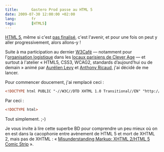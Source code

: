```yaml
---
title:      Gastero Prod passe au HTML 5
date: 2009-07-30 12:00:00 +02:00
lang:       fr
tags:       [HTML5]
---
```


[HTML 5](http://dev.w3.org/html5/spec/), même si c'est [pas finalisé](http://www.w3.org/QA/2009/05/_watching_the_google_io.html), c'est l'avenir, et pour une fois on peut y aller progressivement, alors allons-y !

Suite à ma participation au dernier [W3Café](http://france.w3cafe.org/-W3cafe-du-17-07-09-.html) — notamment pour l'[organisation logistique](http://www.clever-age.com/veille/blog/clever-age-heberge-le-w3cafe-du-17-juillet-2009-.html) dans les [locaux parisiens de Clever Age](http://www.clever-age.com/societe/agences/paris/) — et surtout à l'atelier « HTML5, CSS3, WCAG2, standards d’aujourd’hui ou de demain » animé par [Aurélien Levy](http://www.fairytells.net/) et [Anthony Ricaud](http://hanblog.info/blog/), j'ai décidé de me lancer.

Pour commencer doucement, j'ai remplacé ceci :

```html
<!DOCTYPE html PUBLIC "-//W3C//DTD XHTML 1.0 Transitional//EN" "http://www.w3.org/TR/xhtml1/DTD/xhtml1-transitional.dtd">
```

Par ceci :

```html
<!DOCTYPE html>
```

Tout simplement. ;-)

Je vous invite à lire cette superbe BD pour comprendre un peu mieux où on en est dans la cacophonie entre avènement de HTML 5 et mort de XHTML 2, mais pas de XHTML : « [Misunderstanding Markup: XHTML 2/HTML 5 Comic Strip](http://www.smashingmagazine.com/2009/07/29/misunderstanding-markup-xhtml-2-comic-strip/) ».
